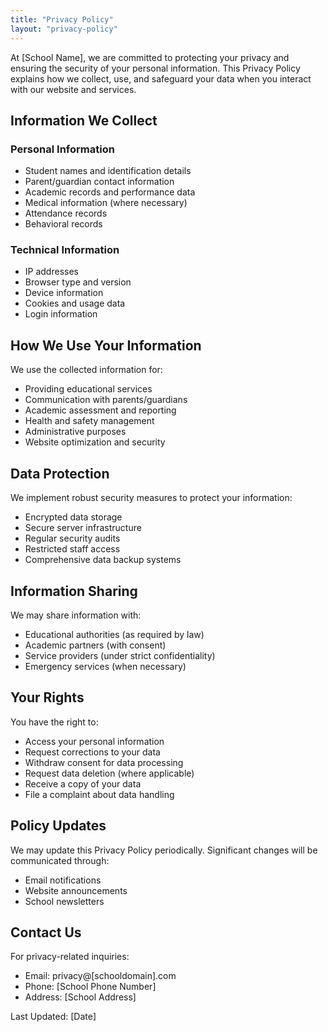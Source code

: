 ```yaml
---
title: "Privacy Policy"
layout: "privacy-policy"
---
```


At [School Name], we are committed to protecting your privacy and ensuring the security of your personal information. This Privacy Policy explains how we collect, use, and safeguard your data when you interact with our website and services.

## Information We Collect

### Personal Information

- Student names and identification details
- Parent/guardian contact information
- Academic records and performance data
- Medical information (where necessary)
- Attendance records
- Behavioral records

### Technical Information

- IP addresses
- Browser type and version
- Device information
- Cookies and usage data
- Login information

## How We Use Your Information

We use the collected information for:

- Providing educational services
- Communication with parents/guardians
- Academic assessment and reporting
- Health and safety management
- Administrative purposes
- Website optimization and security

## Data Protection

We implement robust security measures to protect your information:

- Encrypted data storage
- Secure server infrastructure
- Regular security audits
- Restricted staff access
- Comprehensive data backup systems

## Information Sharing

We may share information with:

- Educational authorities (as required by law)
- Academic partners (with consent)
- Service providers (under strict confidentiality)
- Emergency services (when necessary)

## Your Rights

You have the right to:

- Access your personal information
- Request corrections to your data
- Withdraw consent for data processing
- Request data deletion (where applicable)
- Receive a copy of your data
- File a complaint about data handling

## Policy Updates

We may update this Privacy Policy periodically. Significant changes will be communicated through:

- Email notifications
- Website announcements
- School newsletters

## Contact Us

For privacy-related inquiries:

- Email: privacy@[schooldomain].com
- Phone: [School Phone Number]
- Address: [School Address]

Last Updated: [Date]
